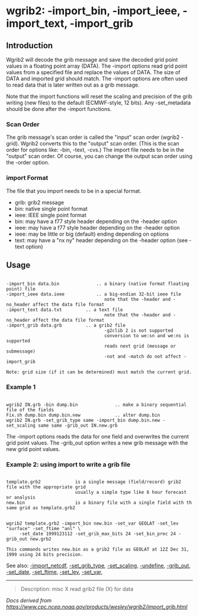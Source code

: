 # wgrib2: -import_bin, -import_ieee, -import_text, -import_grib

## Introduction

Wgrib2 will decode the grib message and save the decoded
grid point values in a floating point array (DATA). The -import
options read grid point values from a specified file and replace the values of DATA.
The size of DATA and imported grid should match. The -import
options are often used to read data that is later written out as a grib message.

Note that the import functions will reset the scaling and precision of the grib writing (new files)
to the default (ECMWF-style, 12 bits). Any -set_metadata should be done after the -import functions.

### Scan Order

The grib message's scan order is called the "input" scan order (wgrib2 -grid).
Wgrib2 converts this to the "output" scan order. (This is the scan order for
options like: -bin, -text, -cvs.) The import file needs to be in the "output"
scan order. Of course, you can change the output scan order using the -order
option.

### import Format

The file that you import needs to be in a special format.

- grib: grib2 message
- bin: native single point format
- ieee: IEEE single point format
- bin: may have a f77 style header depending on the -header option
- ieee: may have a f77 style header depending on the -header option
- ieee: may be little or big (default) ending depending on options
- text: may have a "nx ny" header depending on the -header option
  (see -text option)

## Usage

```

-import_bin data.bin              .. a binary (native format floating point) file
-import_ieee data.ieee            .. a big-endian 32-bit ieee file
                                     note that the -header and -no_header affect the data file format
-import_text data.txt		  .. a text file
                                     note that the -header and -no_header affect the data file format
-import_grib data.grb		  .. a grib2 file
                                     -g2clib 2 is not supported
                                     conversion to we:sn and we:ns is supported
                                     reads next grid (message or submessage)
                                     -not and -match do not affect -import_grib

Note: grid size (if it can be determined) must match the current grid.

```

### Example 1

```

wgrib2 IN.grb -bin dump.bin              .. make a binary sequential file of the fields
Fix.sh dump.bin dump.bin.new             .. alter dump.bin
wgrib2 IN.grb -set_grib_type same -import_bin dump.bin.new -set_scaling same same -grib_out IN.new.grb

```

The -import options reads the data for one field and overwrites
the current grid point values. The -grib_out option writes a new
grib message with the new grid point values.

### Example 2: using import to write a grib file

```

template.grb2             is a single message (field/record) grib2 file with the appropriate grid
                          usually a simple type like 6 hour forecast or analysis
new.bin                   is a binary file with a single field with th same grid as template.grb2


wgrib2 template.grb2 -import_bin new.bin -set_var GEOLAT -set_lev "surface" -set_ftime "anl" \
     -set_date 1999123112 -set_grib_max_bits 24 -set_bin_prec 24 -grib_out new.grb2

This commands writes new.bin as a grib2 file as GEOLAT at 12Z Dec 31, 1999 using 24 bits precision.

```

See also:
[-import_netcdf](./import_netcdf.html),
[-set_grib_type](./set_grib_type.html),
[-set_scaling](./set_scaling.html),
[-undefine](./undefine.html),
[-grib_out](./grib_out.html),
[-set_date](./set_date.html),
[-set_ftime](./set_ftime.html),
[-set_lev](./set_lev.html),
[-set_var](./set_var.html),

---

> Description: misc X read grib2 file (X) for data

_Docs derived from <https://www.cpc.ncep.noaa.gov/products/wesley/wgrib2/import_grib.html>_
